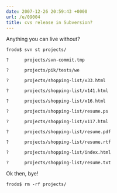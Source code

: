 ```yaml
---
date: 2007-12-26 20:59:43 +0000
url: /e/09004
title: cvs release in Subversion?
---
```


Anything you can live without?

	frodo$ svn st projects/

	?      projects/svn-commit.tmp

	?      projects/pik/tests/we

	?      projects/shopping-list/x33.html

	?      projects/shopping-list/x141.html

	?      projects/shopping-list/x16.html

	?      projects/shopping-list/resume.ps

	?      projects/shopping-list/x117.html

	?      projects/shopping-list/resume.pdf

	?      projects/shopping-list/resume.rtf

	?      projects/shopping-list/index.html

	?      projects/shopping-list/resume.txt
Ok then, bye!

	frodo$ rm -rf projects/
